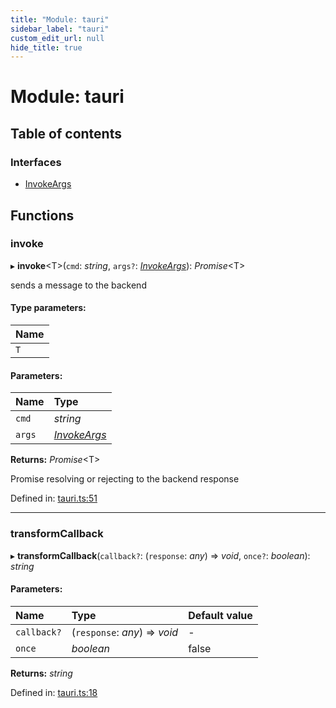 ```yaml
---
title: "Module: tauri"
sidebar_label: "tauri"
custom_edit_url: null
hide_title: true
---
```


# Module: tauri

## Table of contents

### Interfaces

- [InvokeArgs](../interfaces/tauri.invokeargs.md)

## Functions

### invoke

▸ **invoke**<T\>(`cmd`: *string*, `args?`: [*InvokeArgs*](../interfaces/tauri.invokeargs.md)): *Promise*<T\>

sends a message to the backend

#### Type parameters:

Name |
:------ |
`T` |

#### Parameters:

Name | Type |
:------ | :------ |
`cmd` | *string* |
`args` | [*InvokeArgs*](../interfaces/tauri.invokeargs.md) |

**Returns:** *Promise*<T\>

Promise resolving or rejecting to the backend response

Defined in: [tauri.ts:51](https://github.com/tauri-apps/tauri/blob/b9cbaad4/api/src/tauri.ts#L51)

___

### transformCallback

▸ **transformCallback**(`callback?`: (`response`: *any*) => *void*, `once?`: *boolean*): *string*

#### Parameters:

Name | Type | Default value |
:------ | :------ | :------ |
`callback?` | (`response`: *any*) => *void* | - |
`once` | *boolean* | false |

**Returns:** *string*

Defined in: [tauri.ts:18](https://github.com/tauri-apps/tauri/blob/b9cbaad4/api/src/tauri.ts#L18)
